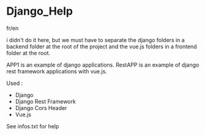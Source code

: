# Django_Help

fr/en

i didn't do it here, but we must have to separate the django folders in a backend folder at the root of the project and the vue.js folders in a frontend folder at the root.

APP1 is an example of django applications.
RestAPP is an example of django rest framework applications with vue.js.

Used :
- Django
- Django Rest Framework
- Django Cors Header
- Vue.js

See infos.txt for help
